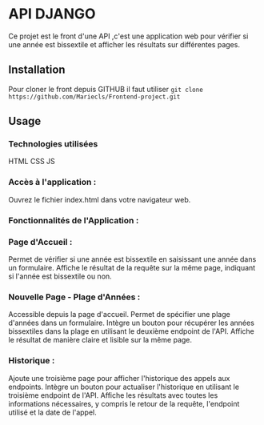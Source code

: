  #  API DJANGO 

Ce projet est le front d'une API ,c'est une application web pour vérifier si une année est bissextile et afficher les résultats sur différentes pages.

  
## Installation
Pour cloner le front depuis GITHUB il faut utiliser  ``` git clone https://github.com/Mariecls/Frontend-project.git ```


## Usage


### Technologies utilisées


HTML 
CSS 
JS


### Accès à l'application :

Ouvrez le fichier index.html dans votre navigateur web.

### Fonctionnalités de l'Application :

### Page d'Accueil :

 Permet de vérifier si une année est bissextile en saisissant une année dans un formulaire.
Affiche le résultat de la requête sur la même page, indiquant si l'année est bissextile ou non.

 ### Nouvelle Page - Plage d'Années :

Accessible depuis la page d'accueil.
Permet de spécifier une plage d'années dans un formulaire.
Intègre un bouton pour récupérer les années bissextiles dans la plage en utilisant le deuxième endpoint de l'API.
Affiche le résultat de manière claire et lisible sur la même page.

### Historique :

Ajoute une troisième page pour afficher l'historique des appels aux endpoints.
Intègre un bouton pour actualiser l'historique en utilisant le troisième endpoint de l'API.
Affiche les résultats avec toutes les informations nécessaires, y compris le retour de la requête, l'endpoint utilisé et la date de l'appel.